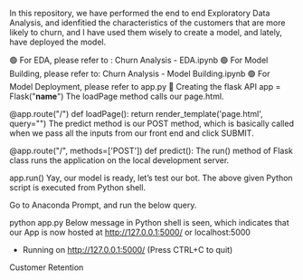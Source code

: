 In this repository, we have performed the end to end Exploratory Data Analysis, and idenfitied the characteristics of the customers that are more likely to churn, and I have used them wisely to create a model, and lately, have deployed the model.




🟢 For EDA, please refer to : Churn Analysis - EDA.ipynb
🟢 For Model Building, please refer to: Churn Analysis - Model Building.ipynb
🟢 For Model Deployment, please refer to app.py
🔵 Creating the flask API
app = Flask("__name__")
The loadPage method calls our page.html.



@app.route("/")
def loadPage():
	return render_template('page.html', query="")
The predict method is our POST method, which is basically called when we pass all the inputs from our front end and click SUBMIT.



@app.route("/", methods=['POST'])
def predict():
The run() method of Flask class runs the application on the local development server.



app.run()
Yay, our model is ready, let’s test our bot. The above given Python script is executed from Python shell.



Go to Anaconda Prompt, and run the below query.



python app.py
Below message in Python shell is seen, which indicates that our App is now hosted at http://127.0.0.1:5000/ or localhost:5000

* Running on http://127.0.0.1:5000/ (Press CTRL+C to quit)



Customer Retention
